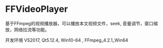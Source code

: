 # FFVideoPlayer
基于FFmpeg的视频播放器，可以播放本文视频文件，seek, 音量调节，窗口缩放，网络拉流等功能。

开发环境
    VS2017, Qt5.12.4, Win10-64 , FFmpeg_4.2.1_Win64

